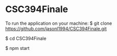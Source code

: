 # CSC394Finale
To run the application on your machine:
   $ git clone https://github.com/jasonl1994/CSC394Finale.git
   
   $ cd CSC394Finale
   
   $ npm start
